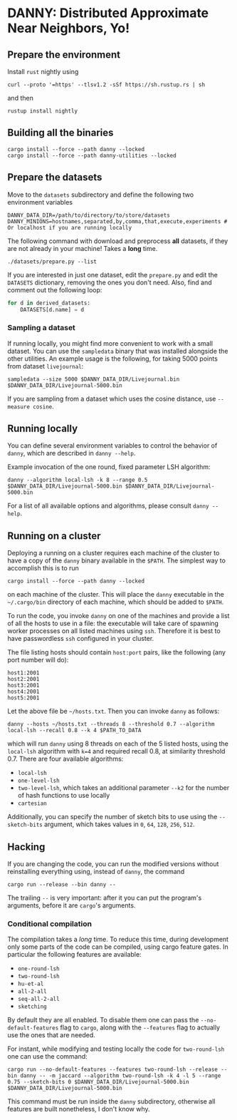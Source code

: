 # DANNY: Distributed Approximate Near Neighbors, Yo!

## Prepare the environment

Install `rust` nightly using

```
curl --proto '=https' --tlsv1.2 -sSf https://sh.rustup.rs | sh
```

and then

```
rustup install nightly
```

## Building all the binaries

```
cargo install --force --path danny --locked
cargo install --force --path danny-utilities --locked
```

## Prepare the datasets

Move to the `datasets` subdirectory and define the following two environment variables

```
DANNY_DATA_DIR=/path/to/directory/to/store/datasets
DANNY_MINIONS=hostnames,separated,by,comma,that,execute,experiments # Or localhost if you are running locally
```

The following command with download and preprocess **all** datasets, if they are not already in your machine! Takes a **long** time.

```
./datasets/prepare.py --list
```

If you are interested in just one dataset, edit the `prepare.py` and edit the `DATASETS` dictionary, removing the ones you don't need.
Also, find and comment out the following loop:

```python
for d in derived_datasets:
    DATASETS[d.name] = d
```

### Sampling a dataset

If running locally, you might find more convenient to work with a small dataset.
You can use the `sampledata` binary that was installed alongside the other utilities.
An example usage is the following, for taking 5000 points from dataset `livejournal`:

```
sampledata --size 5000 $DANNY_DATA_DIR/Livejournal.bin $DANNY_DATA_DIR/Livejournal-5000.bin
```

If you are sampling from a dataset which uses the cosine distance, use `--measure cosine`.

## Running locally

You can define several environment variables to control the behavior of `danny`, which are described in `danny --help`.

Example invocation of the one round, fixed parameter LSH algorithm:

```
danny --algorithm local-lsh -k 8 --range 0.5 $DANNY_DATA_DIR/Livejournal-5000.bin $DANNY_DATA_DIR/Livejournal-5000.bin
```

For a list of all available options and algorithms, please consult `danny --help`.

## Running on a cluster

Deploying a running on a cluster requires each machine of the cluster to have a copy of the `danny` binary available in the `$PATH`. 
The simplest way to accomplish this is to run

```
cargo install --force --path danny --locked
```

on each machine of the cluster. This will place the `danny` executable in the `~/.cargo/bin` directory of each machine, 
which should be added to `$PATH`.

To run the code, you invoke `danny` on one of the machines and provide a list of all the hosts to use in a file: the executable
will take care of spawning worker processes on all listed machines using `ssh`. Therefore it is best to have
passwordless `ssh` configured in your cluster.

The file listing hosts should contain `host:port` pairs, like the following (any port number will do):

```
host1:2001
host2:2001
host3:2001
host4:2001
host5:2001
```

Let the above file be `~/hosts.txt`. Then you can invoke `danny` as follows:

```
danny --hosts ~/hosts.txt --threads 8 --threshold 0.7 --algorithm local-lsh --recall 0.8 --k 4 $PATH_TO_DATA
```

which will run `danny` using 8 threads on each of the 5 listed hosts, 
using the `local-lsh` algorithm with `k=4` and required recall 0.8, at similarity threshold 0.7.
There are four available algorithms:

- `local-lsh`
- `one-level-lsh`
- `two-level-lsh`, which takes an additional parameter `--k2` for the number of hash functions to use locally
- `cartesian`

Additionally, you can specify the number of sketch bits to use using the `--sketch-bits` argument, which 
takes values in `0`, `64`, `128`, `256`, `512`.

## Hacking

If you are changing the code, you can run the modified versions without reinstalling
everything using, instead of `danny`, the command

```
cargo run --release --bin danny -- 
```

The trailing `--` is very important: after it you can put the program's arguments, before it are `cargo`'s arguments.

### Conditional compilation

The compilation takes a _long_ time. To reduce this time, during development only some parts of the code can be compiled, using cargo feature gates. In particular the following features are available:

- `one-round-lsh`
- `two-round-lsh`
- `hu-et-al`
- `all-2-all`
- `seq-all-2-all`
- `sketching`

By default they are all enabled. To disable them one can pass the `--no-default-features` flag to `cargo`, along with the `--features` flag to actually use the ones that are needed.

For instant, while modifying and testing locally the code for `two-round-lsh` one can use the command:

```
cargo run --no-default-features --features two-round-lsh --release --bin danny -- -m jaccard --algorithm two-round-lsh -k 4 -l 5 --range 0.75 --sketch-bits 0 $DANNY_DATA_DIR/Livejournal-5000.bin $DANNY_DATA_DIR/Livejournal-5000.bin
```

This command must be run inside the `danny` subdirectory, otherwise all features are built nonetheless, I don't know why. 
